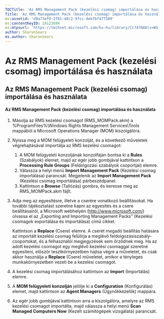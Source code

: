 ```yaml
---
TOCTitle: 'Az RMS Management Pack (kezelési csomag) importálása és használata'
Title: 'Az RMS Management Pack (kezelési csomag) importálása és használata'
ms:assetid: 'd9a73ef0-2f81-48c2-97cc-deb7bf477389'
ms:contentKeyID: 18122694
ms:mtpsurl: 'https://technet.microsoft.com/hu-hu/library/Cc747688(v=WS.10)'
author: SharonSears
ms.author: SharonSears
---
```


Az RMS Management Pack (kezelési csomag) importálása és használata
==================================================================

Az RMS Management Pack (kezelési csomag) importálása és használata
------------------------------------------------------------------

#### Az RMS Management Pack (kezelési csomag) importálása és használata

1.  Másolja az RMS kezelési csomagot (RMS\_MOMPack.akm) a %ProgramFiles%\\Windows Rights Management Services\\Tools mappából a Microsoft Operations Manager (MOM) kiszolgálóra.

2.  Nyissa meg a MOM felügyeleti konzolját, és a következő műveletek végrehajtásával importálja az RMS kezelési csomagot:

    1.  A MOM felügyeleti konzoljának konzolfáján bontsa ki a **Rules** (Szabályok) elemet, majd az egér jobb gombjával kattintson a **Processing Rule Groups** (Feldolgozási szabályok csoportjai) elemre.
    2.  Válassza a helyi menü **Import Management Pack** (Kezelési csomag importálása) parancsát. Megjelenik az **Import Management Pack** (Kezelési csomag importálása) párbeszédpanel.
    3.  Kattintson a **Browse** (Tallózás) gombra, és keresse meg az RMS\_MOMPack.akm fájlt.

3.  Adja meg az egyesítésre, illetve a cserére vonatkozó beállításokat. Ha további tájékoztatást szeretne kapni az egyesítés és a csere beállításairól, a Microsoft webhelyén (http://www.microsoft.com/) olvassa el az „Exporting and Importing Management Packs” (Kezelési csomagok exportálása és importálása) című cikket.

    Kattintson a **Replace** (Csere) elemre. A cserét megadó beállítás hatására az importált kezelési csomag felülírja a meglévő feldolgozásiszabály-csoportokat, és a felhasználói megjegyzések sem őrződnek meg. Ha az adott kezelési csomagot egy meglévő kezelési csomaggal szeretné egyesíteni, először tesztkörnyezetben hajtsa végre a műveletet, és csak akkor használja a **Replace** (Csere) műveletet, amikor a tényleges munkakörnyezetben vezeti be a kezelési csomagot.

4.  A kezelési csomag importálásához kattintson az **Import** (Importálás) elemre.

5.  A **MOM felügyeleti konzolján** jelölje ki a **Configuration** (Konfigurálás) elemet, majd kattintson az **Agent Managers** (Ügynökkezelők) mappára.

6.  Az egér jobb gombjával kattintson arra a kiszolgálóra, amelyre az RMS kezelési csomagot importálta, majd válassza a helyi menü **Scan Managed Computers Now** (Kezelt számítógépek vizsgálata) parancsát.
